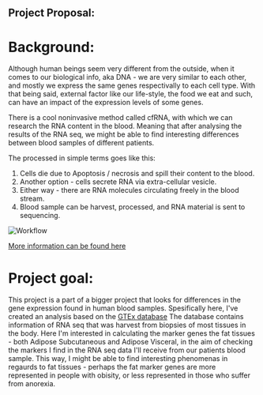 ## Project Proposal:

# Background:

Although human beings seem very different from the outside, when it comes to our biological info, aka DNA - we are very similar to each other, and mostly we express the same genes respectivally to each cell type.
With that being said, external factor like our life-style, the food we eat and such, can have an impact of the expression levels of some genes. 

There is a cool noninvasive method called cfRNA, with which we can research the RNA content in the blood.
Meaning that after analysing the results of the RNA seq, we might be able to find interesting differences between blood samples of different patients.

The processed in simple terms goes like this:

1. Cells die due to Apoptosis / necrosis and spill their content to the blood.
2. Another option - cells secrete RNA via extra-cellular vesicle.
3. Either way - there are RNA molecules circulating freely in the blood stream.
4. Blood sample can be harvest, processed, and RNA material is sent to sequencing.

![Workflow](https://ars.els-cdn.com/content/image/1-s2.0-S1471491421000022-gr1_lrg.jpg)

[More information can be found here](https://www.sciencedirect.com/science/article/pii/S1471491421000022?via%3Dihub#f0005)


# Project goal:

This project is a part of a bigger project that looks for differences in the gene expression found in human blood samples.
Spesifically here, I've created an analysis based on the [GTEx database](https://gtexportal.org/home/)
The database contains information of RNA seq that was harvest from biopsies of most tissues in the body.
Here I'm interested in calculating the marker genes the fat tissues - both Adipose Subcutaneous and Adipose Visceral, in the aim of checking the markers I find in the RNA seq data I'll receive from our patients blood sample.
This way, I might be able to find interesting phenomenas in regaurds to fat tissues - perhaps the fat marker genes are more represented in people with obisity, or less represented in those who suffer from anorexia.

